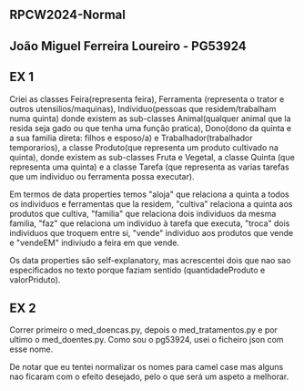 ## RPCW2024-Normal

## João Miguel Ferreira Loureiro - PG53924

## EX 1

Criei as classes Feira(representa feira), Ferramenta (representa o trator e outros utensilios/maquinas), Individuo(pessoas que residem/trabalham numa quinta) donde existem as sub-classes Animal(qualquer animal que la resida seja gado ou que tenha uma função pratica), Dono(dono da quinta e a sua familia direta: filhos e esposo/a) e Trabalhador(trabalhador temporarios), a classe Produto(que representa um produto cultivado na quinta), donde existem as sub-classes Fruta e Vegetal, a classe Quinta (que representa uma quinta) e a classe Tarefa (que representa as varias tarefas que um individuo ou ferramenta possa executar).

Em termos de data properties temos "aloja" que relaciona a quinta a todos os individuos e ferramentas que la residem, "cultiva" relaciona a quinta aos produtos que cultiva, "familia" que relaciona dois individuos da mesma familia, "faz" que relaciona um individuo à tarefa que executa, "troca" dois individuos que troquem entre si, "vende" individuo aos produtos que vende e "vendeEM" indiviudo a feira em que vende.

Os data properties são self-explanatory, mas acrescentei dois que nao sao especificados no texto porque faziam sentido (quantidadeProduto e valorPriduto).

## EX 2

Correr primeiro o med_doencas.py, depois o med_tratamentos.py e por ultimo o med_doentes.py. Como sou o pg53924, usei o ficheiro json com esse nome.

De notar que eu tentei normalizar os nomes para camel case mas alguns nao ficaram com o efeito desejado, pelo o que será um aspeto a melhorar.
